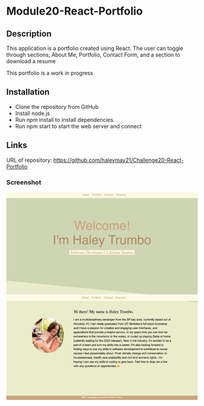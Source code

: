 # Module20-React-Portfolio

## Description

This application is a portfolio created using React. The user can toggle through sections; About Me, Portfolio, Contact Form, and a section to download a resume

This portfolio is a work in progress

## Installation

- Clone the repository from GitHub
- Install node.js
- Run npm install to install dependencies.
- Run npm start to start the web server and connect

## Links

URL of repository: https://github.com/haleymay21/Challenge20-React-Portfolio

### Screenshot

![Screenshot of Portfolio](./public/Screen%20Shot%202023-01-10%20at%206.00.23%20PM.png)
![Screenshot of Portfolio](./public/Screen%20Shot%202023-01-10%20at%206.00.40%20PM.png)
